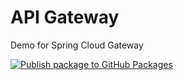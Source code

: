 # API Gateway

Demo for Spring Cloud Gateway

[![Publish package to GitHub Packages](https://github.com/soleo/api-gateway/actions/workflows/gradle-publish.yml/badge.svg)](https://github.com/soleo/api-gateway/actions/workflows/gradle-publish.yml)
